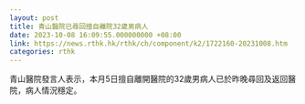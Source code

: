 ```yaml
---
layout: post
title: 青山醫院已尋回擅自離院32歲男病人
date: 2023-10-08 16:09:55.000000000 +08:00
link: https://news.rthk.hk/rthk/ch/component/k2/1722160-20231008.htm
categories: rthk
---
```


青山醫院發言人表示，本月5日擅自離開醫院的32歲男病人已於昨晚尋回及返回醫院，病人情況穩定。
